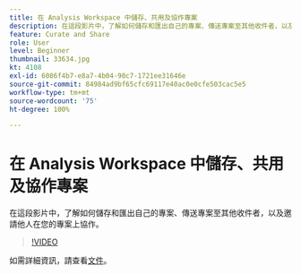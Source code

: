 ```yaml
---
title: 在 Analysis Workspace 中儲存、共用及協作專案
description: 在這段影片中，了解如何儲存和匯出自己的專案、傳送專案至其他收件者，以及邀請他人在您的專案上協作。
feature: Curate and Share
role: User
level: Beginner
thumbnail: 33634.jpg
kt: 4108
exl-id: 6086f4b7-e8a7-4b04-90c7-1721ee31646e
source-git-commit: 84984ad9bf65cfc69117e40ac0e0cfe503cac5e5
workflow-type: tm+mt
source-wordcount: '75'
ht-degree: 100%

---
```


# 在 Analysis Workspace 中儲存、共用及協作專案

在這段影片中，了解如何儲存和匯出自己的專案、傳送專案至其他收件者，以及邀請他人在您的專案上協作。

>[!VIDEO](https://video.tv.adobe.com/v/30993/?quality=12&learn=on)

如需詳細資訊，請查看[文件](https://experienceleague.adobe.com/docs/analytics/analyze/analysis-workspace/curate-share/send-schedule-files.html)。
